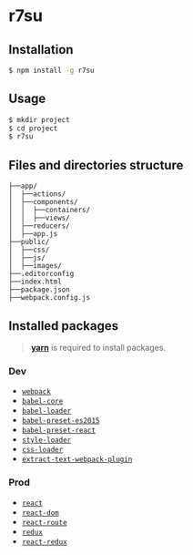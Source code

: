 r7su
====
## Installation

```bash
$ npm install -g r7su
```

## Usage

```bash
$ mkdir project
$ cd project
$ r7su
```

## Files and directories structure

```
├──app/
│  ├──actions/
│  ├──components/
│  │  ├──containers/
│  │  ├──views/
│  ├──reducers/
│  ├──app.js
├──public/
│  ├──css/
│  ├──js/
│  ├──images/
├──.editorconfig
├──index.html
├──package.json
├──webpack.config.js
```


## Installed packages

> [**yarn**](https://yarnpkg.com) is required to install packages.

### Dev
* [```webpack```](https://npmjs.com/package/webpack)
* [```babel-core```](https://npmjs.com/package/babel-core)
* [```babel-loader```](https://npmjs.com/package/babel-loader)
* [```babel-preset-es2015```](https://npmjs.com/package/babel-preset-es2015)
* [```babel-preset-react```](https://npmjs.com/package/babel-preset-react)
* [```style-loader```](https://npmjs.com/package/style-loader)
* [```css-loader```](https://npmjs.com/package/css-loader)
* [```extract-text-webpack-plugin```](https://npmjs.com/package/extract-text-webpack-plugin)

### Prod
* [```react```](https://npmjs.com/package/react)
* [```react-dom```](https://npmjs.com/package/react-dom)
* [```react-route```](https://npmjs.com/package/react-route)
* [```redux```](https://npmjs.com/package/redux)
* [```react-redux```](https://npmjs.com/package/react-redux)